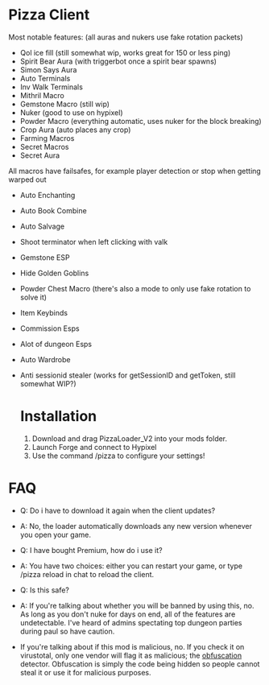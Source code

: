 # Pizza Client



Most notable features: (all auras and nukers use fake rotation packets)
- Qol ice fill (still somewhat wip, works great for 150 or less ping)
- Spirit Bear Aura (with triggerbot once a spirit bear spawns)
- Simon Says Aura
- Auto Terminals
- Inv Walk Terminals
- Mithril Macro
- Gemstone Macro (still wip)
- Nuker (good to use on hypixel)
- Powder Macro (everything automatic, uses nuker for the block breaking)
- Crop Aura (auto places any crop)
- Farming Macros
- Secret Macros
- Secret Aura

All macros have failsafes, for example player detection or stop when getting warped out
- Auto Enchanting
- Auto Book Combine
- Auto Salvage
- Shoot terminator when left clicking with valk
- Gemstone ESP
- Hide Golden Goblins
- Powder Chest Macro (there's also a mode to only use fake rotation to solve it)
- Item Keybinds
- Commission Esps
- Alot of dungeon Esps
- Auto Wardrobe
- Anti sessionid stealer (works for getSessionID and getToken, still somewhat WIP?)

  # Installation

  1. Download and drag PizzaLoader_V2 into your mods folder.
  2. Launch Forge and connect to Hypixel
  3. Use the command /pizza to configure your settings!

# FAQ
- Q: Do i have to download it again when the client updates?
- A: No, the loader automatically downloads any new version whenever you open your game.

- Q: I have bought Premium, how do i use it?
- A: You have two choices: either you can restart your game, or type /pizza reload in chat to reload the client.

- Q: Is this safe?
- A: If you're talking about whether you will be banned by using this, no. As long as you don't nuke for days on end, all of the features are undetectable. I've heard of admins spectating top dungeon parties during paul so have caution.
  
- If you're talking about if this mod is malicious, no. If you check it on virustotal, only one vendor will flag it as malicious; the [obfuscation]([url](https://en.wikipedia.org/wiki/Obfuscation)) detector. Obfuscation is simply the code being hidden so people cannot steal it or use it for malicious purposes.
  
